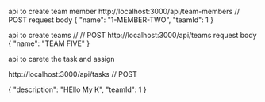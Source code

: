 api to create team member
http://localhost:3000/api/team-members   // POST
request body
{
  "name": "1-MEMBER-TWO",
  "teamId": 1
}


api to create teams // // POST
http://localhost:3000/api/teams
request body
{
  "name": "TEAM FIVE"
}

api to carete the task and assign

http://localhost:3000/api/tasks  // POST

{
  "description": "HEllo My K",
  "teamId": 1
}
